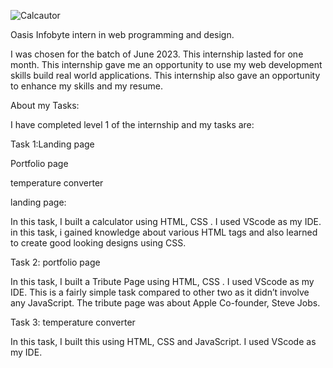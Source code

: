 ![Calcautor](https://github.com/saishriya4/Landing-page-OIBSIP/assets/112546603/ce5a4765-6407-4b0d-a345-6a8e0bc38bf8)

 Oasis Infobyte intern in web programming and design.

I was chosen for the batch of June 2023. This internship lasted for one month. This internship gave me an opportunity to use my web development skills build real world applications. This internship also gave an opportunity to enhance my skills and my resume. 

About my Tasks:

I have completed level 1 of the internship and my tasks are:

Task 1:Landing page

Portfolio page

temperature converter

landing page:

In this task, I built a calculator using HTML, CSS . I used VScode as my IDE. in this task, i gained knowledge about various HTML tags and also learned to create good looking designs using CSS.

Task 2: portfolio page

In this task, I built a Tribute Page using HTML, CSS . I used VScode as my IDE. This is a fairly simple task compared to other two as it didn’t involve any JavaScript. The tribute page was about Apple Co-founder, Steve Jobs.

Task 3: temperature converter

In this task, I built this using HTML, CSS and JavaScript. I used VScode as my IDE.
